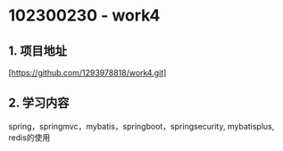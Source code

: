 
# 102300230 - work4

## 1. 项目地址

[https://github.com/1293978818/work4.git]

## 2. 学习内容

spring，springmvc，mybatis，springboot，springsecurity, mybatisplus, redis的使用
